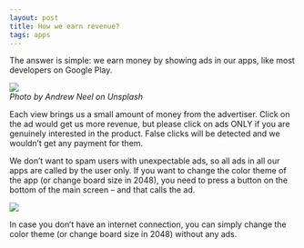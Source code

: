 ```yaml
---
layout: post
title: How we earn revenue?
tags: apps
---
```

The answer is simple: we earn money by showing ads in our apps, like most developers on Google Play.

<img src="{{site.url}}/images/how_we_earn_revenue.jpg" style="display: block; margin: auto;" />
<i>Photo by Andrew Neel on Unsplash</i>

Each view brings us a small amount of money from the advertiser. Click on the ad would get us more revenue, but please click on ads ONLY if you are genuinely interested in the product. False clicks will be detected and we wouldn’t get any payment for them.

We don’t want to spam users with unexpectable ads, so all ads in all our apps are called by the user only.
If you want to change the color theme of the app (or change board size in 2048), you need to press a button on the bottom of the main screen – and that calls the ad.

<img src="{{site.url}}/images/phone_timer_arrow.jpg" style="display: block; margin: auto;" />

In case you don’t have an internet connection, you can simply change the color theme (or change board size in 2048) without any ads.
